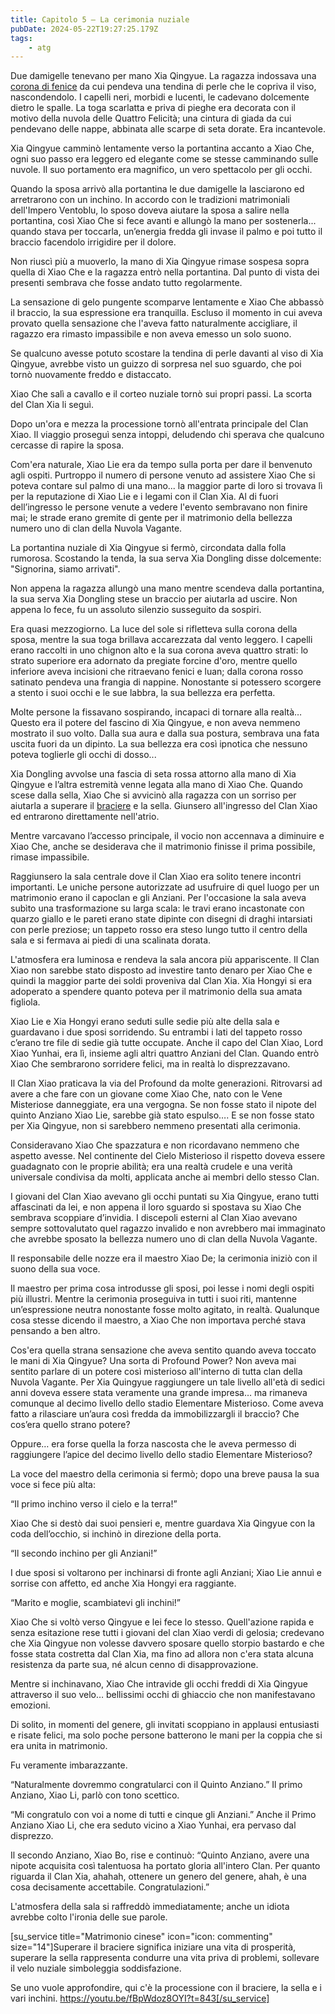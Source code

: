 ```yaml
---
title: Capitolo 5 – La cerimonia nuziale
pubDate: 2024-05-22T19:27:25.179Z
tags:
    - atg
---
```



Due damigelle tenevano per mano Xia Qingyue. La ragazza indossava una <a href="https://www.google.it/search?q=%E9%B3%B3%E5%86%A0&safe=off&rlz=1C1ASRM_enIT740IT740&source=lnms&tbm=isch&sa=X&ved=0ahUKEwiIk6PpvYLcAhXF2aQKHSVLDUEQ_AUICigB&biw=1082&bih=923" rel="noopener noreferrer" target="_blank">corona di fenice</a> da cui pendeva una tendina di perle che le copriva il viso, nascondendolo. I capelli neri, morbidi e lucenti, le cadevano dolcemente dietro le spalle. La toga scarlatta e priva di pieghe era decorata con il motivo della nuvola delle Quattro Felicità; una cintura di giada da cui pendevano delle nappe, abbinata alle scarpe di seta dorate. Era incantevole.


Xia Qingyue camminò lentamente verso la portantina accanto a Xiao Che, ogni suo passo era leggero ed elegante come se stesse camminando sulle nuvole. Il suo portamento era magnifico, un vero spettacolo per gli occhi.


Quando la sposa arrivò alla portantina le due damigelle la lasciarono ed arretrarono con un inchino. In accordo con le tradizioni matrimoniali dell'Impero Ventoblu, lo sposo doveva aiutare la sposa a salire nella portantina, così Xiao Che si fece avanti e allungò la mano per sostenerla... quando stava per toccarla, un’energia fredda gli invase il palmo e poi tutto il braccio facendolo irrigidire per il dolore.


Non riuscì più a muoverlo, la mano di Xia Qingyue rimase sospesa sopra quella di Xiao Che e la ragazza entrò nella portantina. Dal punto di vista dei presenti sembrava che fosse andato tutto regolarmente.


La sensazione di gelo pungente scomparve lentamente e Xiao Che abbassò il braccio, la sua espressione era tranquilla. Escluso il momento in cui aveva provato quella sensazione che l'aveva fatto naturalmente accigliare, il ragazzo era rimasto impassibile e non aveva emesso un solo suono.


Se qualcuno avesse potuto scostare la tendina di perle davanti al viso di Xia Qingyue, avrebbe visto un guizzo di sorpresa nel suo sguardo, che poi tornò nuovamente freddo e distaccato.


Xiao Che salì a cavallo e il corteo nuziale tornò sui propri passi. La scorta del Clan Xia li seguì.


Dopo un'ora e mezza la processione tornò all'entrata principale del Clan Xiao. Il viaggio proseguì senza intoppi, deludendo chi sperava che qualcuno cercasse di rapire la sposa.


Com'era naturale, Xiao Lie era da tempo sulla porta per dare il benvenuto agli ospiti. Purtroppo il numero di persone venuto ad assistere Xiao Che si poteva contare sul palmo di una mano... la maggior parte di loro si trovava lì per la reputazione di Xiao Lie e i legami con il Clan Xia. Al di fuori dell’ingresso le persone venute a vedere l'evento sembravano non finire mai; le strade erano gremite di gente per il matrimonio della bellezza numero uno di clan della Nuvola Vagante.


La portantina nuziale di Xia Qingyue si fermò, circondata dalla folla rumorosa. Scostando la tenda, la sua serva Xia Dongling disse dolcemente: "Signorina, siamo arrivati".


Non appena la ragazza allungò una mano mentre scendeva dalla portantina, la sua serva Xia Dongling stese un braccio per aiutarla ad uscire. Non appena lo fece, fu un assoluto silenzio susseguito da sospiri.


Era quasi mezzogiorno. La luce del sole si rifletteva sulla corona della sposa, mentre la sua toga brillava accarezzata dal vento leggero. I capelli erano raccolti in uno chignon alto e la sua corona aveva quattro strati: lo strato superiore era adornato da pregiate forcine d'oro, mentre quello inferiore aveva incisioni che ritraevano fenici e luan; dalla corona rosso satinato pendeva una frangia di nappine. Nonostante si potessero scorgere a stento i suoi occhi e le sue labbra, la sua bellezza era perfetta.


Molte persone la fissavano sospirando, incapaci di tornare alla realtà… Questo era il potere del fascino di Xia Qingyue, e non aveva nemmeno mostrato il suo volto. Dalla sua aura e dalla sua postura, sembrava una fata uscita fuori da un dipinto. La sua bellezza era così ipnotica che nessuno poteva toglierle gli occhi di dosso...


Xia Dongling avvolse una fascia di seta rossa attorno alla mano di Xia Qingyue e l’altra estremità venne legata alla mano di Xiao Che. Quando scese dalla sella, Xiao Che si avvicinò alla ragazza con un sorriso per aiutarla a superare il <a href="https://lh4.googleusercontent.com/u-IZNf9Q-s33Jrw-zqJd-oDlbjFiAoCXuVs0IJkZTV2Xtbykf1isM2xoGRBbx_eOmAWYZycbPjCbKhuB9j6A9Kt3CGC9vqVxgURJd2izCHbE6sWClPnZzAIO" rel="noopener noreferrer" target="_blank">braciere</a> e la sella. Giunsero all'ingresso del Clan Xiao ed entrarono direttamente nell'atrio.


Mentre varcavano l’accesso principale, il vocio non accennava a diminuire e Xiao Che, anche se desiderava che il matrimonio finisse il prima possibile, rimase impassibile.


Raggiunsero la sala centrale dove il Clan Xiao era solito tenere incontri importanti. Le uniche persone autorizzate ad usufruire di quel luogo per un matrimonio erano il capoclan e gli Anziani. Per l'occasione la sala aveva subìto una trasformazione su larga scala: le travi erano incastonate con quarzo giallo e le pareti erano state dipinte con disegni di draghi intarsiati con perle preziose; un tappeto rosso era steso lungo tutto il centro della sala e si fermava ai piedi di una scalinata dorata.


L'atmosfera era luminosa e rendeva la sala ancora più appariscente. Il Clan Xiao non sarebbe stato disposto ad investire tanto denaro per Xiao Che e quindi la maggior parte dei soldi proveniva dal Clan Xia. Xia Hongyi si era adoperato a spendere quanto poteva per il matrimonio della sua amata figliola.


Xiao Lie e Xia Hongyi erano seduti sulle sedie più alte della sala e guardavano i due sposi sorridendo. Su entrambi i lati del tappeto rosso c’erano tre file di sedie già tutte occupate. Anche il capo del Clan Xiao, Lord Xiao Yunhai, era lì, insieme agli altri quattro Anziani del Clan. Quando entrò Xiao Che sembrarono sorridere felici, ma in realtà lo disprezzavano.


Il Clan Xiao praticava la via del Profound da molte generazioni. Ritrovarsi ad avere a che fare con un giovane come Xiao Che, nato con le Vene Misteriose danneggiate, era una vergogna. Se non fosse stato il nipote del quinto Anziano Xiao Lie, sarebbe già stato espulso…. E se non fosse stato per Xia Qingyue, non si sarebbero nemmeno presentati alla cerimonia.


Consideravano Xiao Che spazzatura e non ricordavano nemmeno che aspetto avesse. Nel continente del Cielo Misterioso il rispetto doveva essere guadagnato con le proprie abilità; era una realtà crudele e una verità universale condivisa da molti, applicata anche ai membri dello stesso Clan.


I giovani del Clan Xiao avevano gli occhi puntati su Xia Qingyue, erano tutti affascinati da lei, e non appena il loro sguardo si spostava su Xiao Che sembrava scoppiare d’invidia. I discepoli esterni al Clan Xiao avevano sempre sottovalutato quel ragazzo invalido e non avrebbero mai immaginato che avrebbe sposato la bellezza numero uno di clan della Nuvola Vagante.


Il responsabile delle nozze era il maestro Xiao De; la cerimonia iniziò con il suono della sua voce.


Il maestro per prima cosa introdusse gli sposi, poi lesse i nomi degli ospiti più illustri. Mentre la cerimonia proseguiva in tutti i suoi riti, mantenne un’espressione neutra nonostante fosse molto agitato, in realtà. Qualunque cosa stesse dicendo il maestro, a Xiao Che non importava perché stava pensando a ben altro.


Cos'era quella strana sensazione che aveva sentito quando aveva toccato le mani di Xia Qingyue? Una sorta di Profound Power? Non aveva mai sentito parlare di un potere così misterioso all'interno di tutta clan della Nuvola Vagante. Per Xia Quingyue raggiungere un tale livello all'età di sedici anni doveva essere stata veramente una grande impresa… ma rimaneva comunque al decimo livello dello stadio Elementare Misterioso. Come aveva fatto a rilasciare un’aura così fredda da immobilizzargli il braccio? Che cos’era quello strano potere?


Oppure… era forse quella la forza nascosta che le aveva permesso di raggiungere l’apice del decimo livello dello stadio Elementare Misterioso?


La voce del maestro della cerimonia si fermò; dopo una breve pausa la sua voce si fece più alta:


“Il primo inchino verso il cielo e la terra!”


Xiao Che si destò dai suoi pensieri e, mentre guardava Xia Qingyue con la coda dell’occhio, si inchinò in direzione della porta.


“Il secondo inchino per gli Anziani!”


I due sposi si voltarono per inchinarsi di fronte agli Anziani; Xiao Lie annuì e sorrise con affetto, ed anche Xia Hongyi era raggiante.


“Marito e moglie, scambiatevi gli inchini!”


Xiao Che si voltò verso Qingyue e lei fece lo stesso. Quell'azione rapida e senza esitazione rese tutti i giovani del clan Xiao verdi di gelosia; credevano che Xia Qingyue non volesse davvero sposare quello storpio bastardo e che fosse stata costretta dal Clan Xia, ma fino ad allora non c'era stata alcuna resistenza da parte sua, né alcun cenno di disapprovazione.


Mentre si inchinavano, Xiao Che intravide gli occhi freddi di Xia Qingyue attraverso il suo velo… bellissimi occhi di ghiaccio che non manifestavano emozioni.


Di solito, in momenti del genere, gli invitati scoppiano in applausi entusiasti e risate felici, ma solo poche persone batterono le mani per la coppia che si era unita in matrimonio.


Fu veramente imbarazzante.


“Naturalmente dovremmo congratularci con il Quinto Anziano.” Il primo Anziano, Xiao Li, parlò con tono scettico.


“Mi congratulo con voi a nome di tutti e cinque gli Anziani.” Anche il Primo Anziano Xiao Li, che era seduto vicino a Xiao Yunhai, era pervaso dal disprezzo.


Il secondo Anziano, Xiao Bo, rise e continuò: “Quinto Anziano, avere una nipote acquisita così talentuosa ha portato gloria all'intero Clan. Per quanto riguarda il Clan Xia, ahahah, ottenere un genero del genere, ahah, è una cosa decisamente accettabile. Congratulazioni.”


L'atmosfera della sala si raffreddò immediatamente; anche un idiota avrebbe colto l'ironia delle sue parole.


[su_service title="Matrimonio cinese" icon="icon: commenting" size="14"]Superare il braciere significa iniziare una vita di prosperità, superare la sella rappresenta condurre una vita priva di problemi, sollevare il velo nuziale simboleggia soddisfazione.


Se uno vuole approfondire, qui c'è la processione con il braciere, la sella e i vari inchini.
https://youtu.be/fBpWdoz8OYI?t=843[/su_service]
                                


                                



